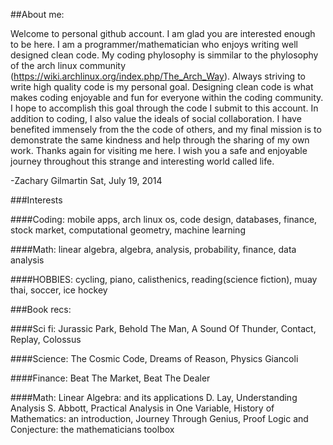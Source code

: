 
##About me:

Welcome to personal github account. I am glad you are interested enough to be here. I am a programmer/mathematician who enjoys writing well designed clean code. My coding phylosophy is simmilar to the phylosophy of the arch linux community (https://wiki.archlinux.org/index.php/The_Arch_Way). Always striving to write high quality code is my personal goal. Designing clean code is what makes coding enjoyable and fun for everyone within the coding community. I hope to accomplish this goal through the code I submit to this account. In addition to coding, I also value the ideals of social collaboration. I have benefited immensely from the the code of others, and my final mission is to demonstrate the same kindness and help through the sharing of my own work. Thanks again for visiting me here. I wish you a safe and enjoyable journey throughout this strange and interesting world called life.

-Zachary Gilmartin
Sat, July 19, 2014


###Interests

####Coding:
mobile apps, arch linux os, code design, databases, finance, stock market, computational geometry, machine learning

####Math:
linear algebra, algebra, analysis, probability, finance, data analysis

####HOBBIES:
cycling, piano, calisthenics, reading(science fiction), muay thai, soccer, ice hockey


###Book recs:

####Sci fi:
Jurassic Park, Behold The Man, A Sound Of Thunder, Contact, Replay, Colossus

####Science: 
The Cosmic Code, Dreams of Reason, Physics Giancoli

####Finance: 
Beat The Market, Beat The Dealer

####Math: 
Linear Algebra: and its applications D. Lay, Understanding Analysis S. Abbott, Practical Analysis in One Variable, History of Mathematics: an introduction, Journey Through Genius, Proof Logic and Conjecture: the mathematicians toolbox  
